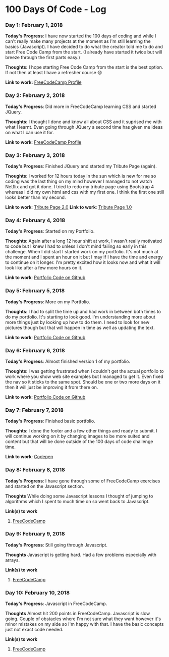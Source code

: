 # 100 Days Of Code - Log

### Day 1: February 1, 2018
<!-- ##### (delete me or comment me out) -->

**Today's Progress**: I have now started the 100 days of coding and while I can't really make many projects at the moment as I'm still learning the basics (Javascript). I have decided to do what
the creator told me to do and start Free Code Camp from the start. (I already have started it twice but will breeze through the first parts easy.)

**Thoughts:** I hope starting Free Code Camp from the start is the best option. If not then at least I have a refresher course :smile:

**Link to work:** [FreeCodeCamp Profile](https://www.freecodecamp.org/codingwithshane)

### Day 2: February 2, 2018

**Today's Progress**: Did more in FreeCodeCamp learning CSS and started JQuery.

**Thoughts**: I thought I done and know all about CSS and it suprised me with what I learnt. Even going through JQuery a second time has given me ideas on what I can use it for.

**Link to work**: [FreeCodeCamp Profile](https://www.freecodecamp.org/codingwithshane)

### Day 3: February 3, 2018

**Today's Progress**: Finished JQuery and started my Tribute Page (again).

**Thoughts**: I worked for 12 hours today in the sun which is new for me so coding was the last thing on my mind however I managed to not watch Netflix and got it done. I tried to redo my tribute page using Bootstrap 4 whereas I did my own html and css with my first one. I think the first one still looks better than my second.

**Link to work**: [Tribute Page 2.0](https://codepen.io/CodingwithShane/pen/mXVvgo)
**Link to work**: [Tribute Page 1.0](https://codepen.io/CodingwithShane/pen/BwyxjP)

### Day 4: February 4, 2018

**Today's Progress**: Started on my Portfolio.

**Thoughts**: Again after a long 12 hour shift at work, I wasn't really motivated to code but I knew I had to unless I don't mind failing so early in this challenge. When I did start I started work on my portfolio. It's not much at the moment and I spent an hour on it but I may if I have the time and energy to continue on it longer. I'm pretty excited how it looks now and what it will look like after a few more hours on it.

**Link to work**: [Portfolio Code on Github](https://github.com/CodingwithShane/portfolio-page)

### Day 5: February 5, 2018

**Today's Progress**: More on my Portfolio.

**Thoughts**: I had to split the time up and had work in between both times to do my portfolio. It's starting to look good. I'm understanding more about more things just by looking up how to do them. I need to look for new pictures though but that will happen in time as well as updating the text.

**Link to work**: [Portfolio Code on Github](https://github.com/CodingwithShane/portfolio-page)

### Day 6: February 6, 2018

**Today's Progress**: Almost finished version 1 of my portfolio.

**Thoughts**: I was getting frustrated when I couldn't get the actual portfolio to work where you show web site examples but I managed to get it. Even fixed the nav so it sticks to the same spot. Should be one or two more days on it then it will just be improving it from there on.

**Link to work**: [Portfolio Code on Github](https://github.com/CodingwithShane/portfolio-page)

### Day 7: February 7, 2018

**Today's Progress**: Finished basic portfolio.

**Thoughts**: I done the footer and a few other things and ready to submit. I will continue working on it by changing images to be more suited and content but that will be done outside of the 100 days of code challenge time.

**Link to work**: [Codepen](https://codepen.io/CodingwithShane/full/KQNBRK/)

### Day 8: February 8, 2018

**Today's Progress**: I have gone through some of FreeCodeCamp exercises and started on the Javascript section.

**Thoughts** While doing some Javascript lessons I thought of jumping to algorithms which I spent to much time on so went back to Javascript.

**Link(s) to work**
1. [FreeCodeCamp](https://www.freecodecamp.org/codingwithshane)

### Day 9: February 9, 2018

**Today's Progress**: Still going through Javascript.

**Thoughts** Javascript is getting hard. Had a few problems especially with arrays.

**Link(s) to work**
1. [FreeCodeCamp](https://www.freecodecamp.org/codingwithshane)

### Day 10: February 10, 2018

**Today's Progress**: Javascript in FreeCodeCamp.

**Thoughts** Almost hit 200 points in FreeCodeCamp. Javascript is slow going. Couple of obstacles where I'm not sure what they want however it's minor mistakes on my side so I'm happy with that. I have the basic concepts just not exact code needed.

**Link(s) to work**
1. [FreeCodeCamp](https://www.freecodecamp.org/codingwithshane)